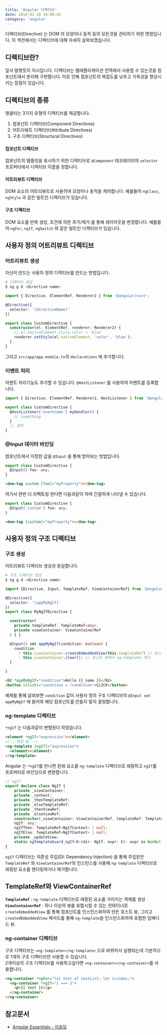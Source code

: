 ```yaml
---
title: 'Angular 디렉티브'
date: 2019-01-10 10:50:42
category: 'angular'
---
```


디렉티브(Directive) 는 DOM 의 모양이나 동작 등의 모든것을 관리하기 위한 명령입니다. 이 섹션에서는 디렉티브에 대해 자세히 살펴보겠습니다.

## 디렉티브란?
앞서 말했듯이 지시입니다. 디렉티브는 웹애플리케이션 전역에서 사용할 수 있는것을 컴포넌트에서 분리해 구현합니다. 이로 인해 컴포넌트의 복잡도를 낮추고 가독성을 향상시키는 장점이 있습니다.

## 디렉티브의 종류
앵귤러는 3가지 유형의 디렉티브를 제공합니다.
1. 컴포넌트 디렉티브(Component Directives)
2. 어트리뷰트 디렉티브(Attribute Directives)
3. 구조 디렉티브(Structural Directives)

#### 컴포넌트 디렉티브
컴포넌트의 템플릿을 표시하기 위한 디렉티브로 `@Component` 데코레이터의 `selector` 프로퍼티에서 디렉티브 이름을 정합니다.

#### 어트리뷰트 디렉티브
DOM 요소의 어트리뷰트로 사용하여 모양이나 동작을 제어합니다. 예를들어 `ngClass`, `ngStyle` 과 같은 빌트인 디렉티브가 있습니다.

#### 구조 디렉티브
DOM 요소를 반복 생성, 조건에 의한 추가/제거 를 통해 레이아웃을 변경합니다. 예를들어 `ngFor`, `ngIf`, `ngSwitch` 와 같은 빌트인 디렉티브가 있습니다.

## 사용자 정의 어트리뷰트 디렉티브


### 어트리뷰트 생성
자신이 만드는 사용자 정의 디렉티브를 만드는 방법입니다.

```bash
# 디렉티브 생성
$ ng g d <directive name>
```

```ts
import { Directive, ElementRef, Renderer2 } from '@angular/core';

@Directive({
  selector: '[directiveName]'
})

export class CustomDirective {
  constructor(el: ElementRef, renderer: Renderer2) {
    // el.nativeElement.style.color = 'blue'
    renderer.setStyle(el.nativeElement, 'color', 'blue');
  }
}
```

그리고 `src/app/app.module.ts`의 `declarations` 에 추가합니다.


### 이벤트 처리
이벤트 처리기능도 추가할 수 있습니다. `@HostListener` 를 사용하여 이벤트를 등록합니다.

```ts
import { Directive, ElementRef, Renderer2, HostListener } from '@angular/core';

export class CustomDirective {
  @HostListener('eventname') myHandler() {
    // something
  }
  // 생략
}
```

### @Input 데이터 바인딩
컴포넌트에서 지정한 값을 `@Input` 을 통해 받아보는 방법입니다.
```ts
export class CustomDirective {
  @Input() foo: any;
}
```

```html
<dom-tag custom [foo]="myProperty"></dom-tag>
```

여기서 한번 더 리팩토링 한다면 다음과같이 하여 간결하게 나타낼 수 있습니다.
```ts
export class CustomDirective {
  @Input('custom') foo: any;
}
```
```HTML
<dom-tag [custom]="myProperty"></dom-tag>
```

## 사용자 정의 구조 디렉티브

### 구조 생성
어트리뷰트 디렉티브 생성과 동일합니다.

```bash
# 구조 디렉티브 생성
$ ng g d <directive name>
```

```ts
import {Directive, Input, TemplateRef, ViewContainerRef} from '@angular/core';

@Directive({
  selector: '[appMyNgIf]'
})
export class MyNgIfDirective {

  constructor(
    private templateRef: TemplateRef<any>,
    private viewContainer: ViewContainerRef
  ) { }

  @Input() set appMyNgIf(condition: boolean) {
    condition
      ? this.viewContainer.createEmbeddedView(this.templateRef) // 호스트 뷰에서 ng-template 추가
      : this.viewContainer.clear(); // 호스트 뷰에서 ng-template 제거
  }

}

```
```HTML
<h2 *appMyNgIf="condition">Hello {{ name }}</h2>
<button (click)="condition = !condition">CLICK</button>
```
예제를 통해 살펴보면 `condition` 값이 사용자 정의 구조 디렉티브의 `@Input set appMyNgIf` 에 들어와 해당 컴포넌트를 만들지 말지 결정합니다.

### ng-template 디렉티브
`*ngIf` 는 다음과같이 변형된다 하였습니다.

```html
<element *ngIf="expression"></element>
<!-- 변경 됨 -->
<ng-template [ngIf]="expression">
  <element></element>
</ng-template>
```
Angular 는 `*ngIf`를 만나면 원래 요소를 `ng-template` 디렉티브로 래핑하고 `ngIf`를 프로퍼티로 바인딩으로 변환합니다.

```ts
// ngIf
export declare class NgIf {
    private _viewContainer;
    private _context;
    private _thenTemplateRef;
    private _elseTemplateRef;
    private _thenViewRef;
    private _elseViewRef;
    constructor(_viewContainer: ViewContainerRef, templateRef: TemplateRef<NgIfContext>);
    ngIf: any;
    ngIfThen: TemplateRef<NgIfContext> | null;
    ngIfElse: TemplateRef<NgIfContext> | null;
    private _updateView;
    static ngTemplateGuard_ngIf<E>(dir: NgIf, expr: E): expr is NonNullable<E>;
}
```
`ngIf` 디렉티브는 의존성 주입(DI: Dependency Injection) 을 통해 주입받은 `TemplateRef` 와 `ViewContainerRef`의 인스턴스를 사용해 `ng-template` 디렉티브로 래핑된 요소를 렌더링하거나 제거합니다.

## TemplateRef와 ViewContainerRef
**`TemplateRef`** : `ng-template` 디렉티브로 래핑된 요소를 가리키는 객체를 생성  
**`ViewContainerRef`** : 하나 이상의 뷰를 포함시킬 수 있는 컨테이너로 `createEmbeddedView` 를 통해 컴포넌트를 인스턴스화하여 만든 호스트 뷰, 그리고 `createdEmbeddedView` 메서드를 통해 `ng-template`을 인스턴스화하여 포함한 임베디드 뷰.

### ng-container 디렉티브
구조 디렉티브는 `<ng-template></ng-template>` 으로 바뀌어서 실행되는데 기본적으로 1개의 구조 디렉티브만 사용할 수 있습니다.  
2개이상의 구조 디렉티브를 사용하고싶다면 `<ng-container></ng-container>`를 사용합니다.

```html
<ng-container *ngFor="let text of textList; let i=index;">
  <ng-container *ngIf="i === 3">
    <p>{{ text }}</p>
  </ng-container>
</ng-container>
```

## 참고문서
* [Angular Essentials - 이웅모](https://book.naver.com/bookdb/book_detail.nhn?bid=13761643)
